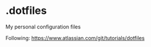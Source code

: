 # .dotfiles
My personal configuration files

Following: 
https://www.atlassian.com/git/tutorials/dotfiles
